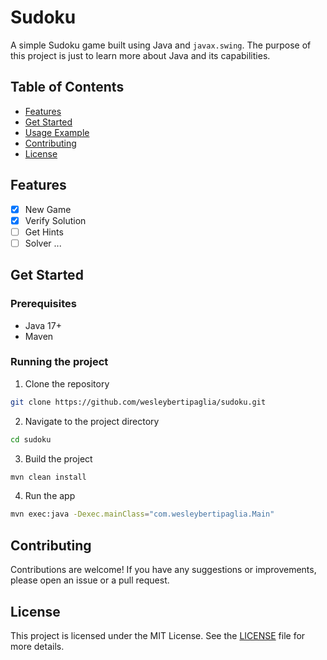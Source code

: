 # Sudoku

A simple Sudoku game built using Java and `javax.swing`. The purpose of this project is just to learn more about Java and its capabilities.

## Table of Contents
- [Features](#features)
- [Get Started](#get-started)
- [Usage Example](#usage-example)
- [Contributing](#contributing)
- [License](#license)

## Features

- [x] New Game
- [x] Verify Solution
- [ ] Get Hints
- [ ] Solver
...

## Get Started

### Prerequisites
- Java 17+
- Maven

### Running the project

1. Clone the repository

```bash
git clone https://github.com/wesleybertipaglia/sudoku.git
```

2. Navigate to the project directory

```bash
cd sudoku
```

3. Build the project

```bash
mvn clean install
```

4. Run the app

```bash
mvn exec:java -Dexec.mainClass="com.wesleybertipaglia.Main"
```

## Contributing

Contributions are welcome! If you have any suggestions or improvements, please open an issue or a pull request.

## License

This project is licensed under the MIT License. See the [LICENSE](LICENSE) file for more details.
